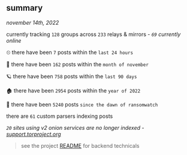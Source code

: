 
## summary
_november 14th, 2022_

currently tracking `128` groups across `233` relays & mirrors - _`69` currently online_

⏲ there have been `7` posts within the `last 24 hours`

🦈 there have been `162` posts within the `month of november`

🪐 there have been `758` posts within the `last 90 days`

🏚 there have been `2954` posts within the `year of 2022`

🦕 there have been `5240` posts `since the dawn of ransomwatch`

there are `61` custom parsers indexing posts

_`20` sites using v2 onion services are no longer indexed - [support.torproject.org](https://support.torproject.org/onionservices/v2-deprecation/)_

> see the project [README](https://github.com/joshhighet/ransomwatch#ransomwatch--) for backend technicals
